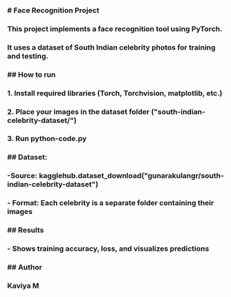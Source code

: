 ### \# Face Recognition Project

### 

### This project implements a face recognition tool using PyTorch.

### It uses a dataset of South Indian celebrity photos for training and testing.

### 

### \## How to run

### 1\. Install required libraries (Torch, Torchvision, matplotlib, etc.)

### 2\. Place your images in the dataset folder ("south-indian-celebrity-dataset/")

### 3\. Run python-code.py

### 

### \## Dataset:

### -Source: kagglehub.dataset\_download("gunarakulangr/south-indian-celebrity-dataset")

### \- Format: Each celebrity is a separate folder containing their images

### 

### \## Results

### \- Shows training accuracy, loss, and visualizes predictions

### 

### \## Author

### Kaviya M

### 

